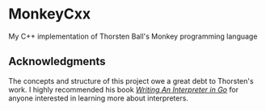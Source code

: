 # MonkeyCxx
My C++ implementation of Thorsten Ball's Monkey programming language

## Acknowledgments

The concepts and structure of this project owe a great debt to Thorsten's work. I highly recommended his book [*Writing An Interpreter in Go*](https://interpreterbook.com) for anyone interested in learning more about interpreters.
